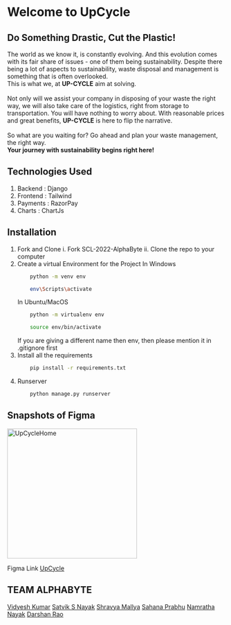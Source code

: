 # Welcome to UpCycle
 ## Do Something Drastic, Cut the Plastic!
The world as we know it, is constantly evolving. And this evolution comes with its fair share of issues - one of them being sustainability. 
Despite there being a lot of aspects to sustainability, waste disposal and management is something that is often overlooked. 
<br>This is what we, at <b>UP-CYCLE</b> aim at solving.<br><br>Not only will we assist your company in disposing of your waste the right way, we will also take care of the logistics, right from storage to transportation. 
You will have nothing to worry about. With reasonable prices and great benefits, <b>UP-CYCLE</b> is here to flip the narrative.<br><br>So what are you waiting for? Go ahead and plan your waste management, the right way.
<br><b>Your journey with sustainability begins right here!</b>

 ## Technologies Used
 1. Backend : Django
 2. Frontend : Tailwind
 3. Payments : RazorPay
 4. Charts :  ChartJs
 
 ## Installation
 1. Fork and Clone
	i.  Fork SCL-2022-AlphaByte
	ii. Clone the repo to your computer
 2. Create a virtual Environment for the Project
	 In Windows
	```bash
	    python -m venv env
    
	    env\Scripts\activate
	```
	 In Ubuntu/MacOS
	```bash
	    python -m virtualenv env
    
	    source env/bin/activate
	```
	 If you are giving a different name then env, then please mention it in .gitignore first
3. Install all the requirements
	```bash
	    pip install -r requirements.txt
	```
4. Runserver
	```bash
	    python manage.py runserver
	```
## Snapshots of Figma
<img width="300" alt="UpCycleHome" src="https://user-images.githubusercontent.com/88571833/174367515-617b9c6a-62ea-4a5c-91c3-b09b6fc60b10.png">


Figma Link [UpCycle](https://www.figma.com/file/V4JOy3MOkOD7CRvgZczZPW/UI-AlphaByte?node-id=0%3A1)

## TEAM ALPHABYTE
[Vidyesh Kumar](https://github.com/vidyesh-kumar)
[Satvik S Nayak](https://github.com/satviknayak)
[Shravya Mallya](https://github.com/ShravyaMallya)
[Sahana Prabhu](https://github.com/Sahanaprabhu14)
[Namratha Nayak](https://github.com/Namratha-Nayak67)
[Darshan Rao](https://github.com/Dar-2002)